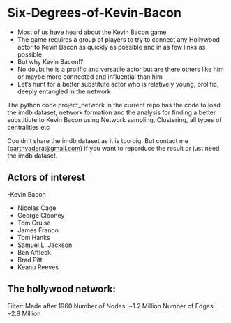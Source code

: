# Six-Degrees-of-Kevin-Bacon

- Most of us have heard about the Kevin Bacon game
- The game requires a group of players to try to connect any Hollywood actor to Kevin Bacon as quickly as possible and in as few links as possible
- But why Kevin Bacon!?
- No doubt he is a prolific and versatile actor but are there others like him or maybe more connected and influential than him
- Let’s hunt for a better substitute actor who is relatively young, prolific, deeply entangled in the network

The python code project_network in the current repo has the code to load the imdb dataset, network formation and the analysis for finding a better substitiute to Kevin Bacon using Network sampling, Clustering, all types of centralities etc

Couldn't share the imdb dataset as it is too big. But contact me (parthvadera@gmail.com)  if you want to reporduce the result or just need the imdb dataset.

## Actors of interest 
-Kevin Bacon
- Nicolas Cage
- George Clooney
- Tom Cruise
- James Franco
- Tom Hanks 
- Samuel L. Jackson
- Ben Affleck
- Brad Pitt
- Keanu Reeves

## The hollywood network:
Filter: Made after 1960
Number of Nodes: ~1.2 Million
Number of Edges: ~2.8 Million






